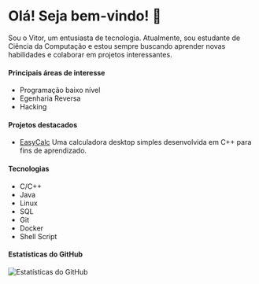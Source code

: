 # Olá! Seja bem-vindo! 👋

Sou o Vitor, um entusiasta de tecnologia. Atualmente, sou estudante de Ciência da Computação e estou sempre buscando aprender novas habilidades e colaborar em projetos interessantes.

#### Principais áreas de interesse
- Programação baixo nível
- Egenharia Reversa
- Hacking

#### Projetos destacados
- [EasyCalc](https://github.com/vitorsmp/EasyCalc)
Uma calculadora desktop simples desenvolvida em C++ para fins de aprendizado.

#### Tecnologias
- C/C++
- Java
- Linux
- SQL
- Git
- Docker
- Shell Script

#### Estatísticas do GitHub
![Estatísticas do GitHub](https://github-readme-stats.vercel.app/api?username=vitorsmp&show_icons=true&theme=radical)

